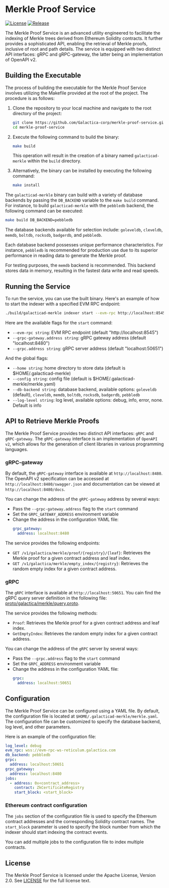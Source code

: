 # Merkle Proof Service

[![License](https://img.shields.io/badge/License-Apache%202.0-blue.svg)](LICENSE)
[![Release](https://img.shields.io/github/v/release/Galactica-corp/merkle-proof-service)](https://github.com/Galactica-corp/merkle-proof-service/releases)

The Merkle Proof Service is an advanced utility engineered to facilitate the indexing of Merkle trees derived from Ethereum Solidity contracts. It further provides a sophisticated API, enabling the retrieval of Merkle proofs, inclusive of root and path details. The service is equipped with two distinct API interfaces: gRPC and gRPC-gateway, the latter being an implementation of OpenAPI v2.


## Building the Executable

The process of building the executable for the Merkle Proof Service involves utilizing the Makefile provided at the root of the project. The procedure is as follows:

1. Clone the repository to your local machine and navigate to the root directory of the project:
    ```bash
    git clone https://github.com/Galactica-corp/merkle-proof-service.git
    cd merkle-proof-service
    ```

2. Execute the following command to build the binary:
    ```bash
    make build
    ```
   This operation will result in the creation of a binary named `galacticad-merkle` within the `build` directory.

3. Alternatively, the binary can be installed by executing the following command:
    ```bash
    make install
    ```

The `galacticad-merkle` binary can build with a variety of database backends by passing the `DB_BACKEND` variable to the `make build` command. For instance, to build `galacticad-merkle` with the `pebbledb` backend, the following command can be executed:

```bash
make build DB_BACKEND=pebbledb
```

The database backends available for selection include: `goleveldb`, `cleveldb`, `memdb`, `boltdb`, `rocksdb`, `badgerdb`, and `pebbledb`.

Each database backend possesses unique performance characteristics. For instance, `pebbledb` is recommended for production use due to its superior performance in reading data to generate the Merkle proof.

For testing purposes, the `memdb` backend is recommended. This backend stores data in memory, resulting in the fastest data write and read speeds.

## Running the Service

To run the service, you can use the built binary. Here's an example of how to start the indexer with a specified EVM RPC endpoint:

```bash
./build/galacticad-merkle indexer start --evm-rpc http://localhost:8545
```

Here are the available flags for the `start` command:

- `--evm-rpc string`: EVM RPC endpoint (default "http://localhost:8545")
- `--grpc-gateway.address string`: gRPC gateway address (default "localhost:8480")
- `--grpc.address string`: gRPC server address (default "localhost:50651")

And the global flags:

- `--home string`: home directory to store data (default is $HOME/.galacticad-merkle)
- `--config string`: config file (default is $HOME/.galacticad-merkle/merkle.yaml)
- `--db-backend string`: database backend, available options: `goleveldb` (default), `cleveldb`, `memdb`, `boltdb`, `rocksdb`, `badgerdb`, `pebbledb`
- `--log-level string`: log level, available options: debug, info, error, none. Default is info


## API to Retrieve Merkle Proofs

The Merkle Proof Service provides two distinct API interfaces: `gRPC` and `gRPC-gateway`. The `gRPC-gateway` interface is an implementation of `OpenAPI v2`, which allows for the generation of client libraries in various programming languages.

### gRPC-gateway

By default, the `gRPC-gateway` interface is available at `http://localhost:8480`. The OpenAPI v2 specification can be accessed at `http://localhost:8480/swagger.json` and documentation can be viewed at `http://localhost:8480/docs`.

You can change the address of the `gRPC-gateway` address by several ways:

- Pass the `--grpc-gateway.address` flag to the `start` command
- Set the `GRPC_GATEWAY_ADDRESS` environment variable
- Change the address in the configuration YAML file:
   ```yaml
   grpc_gateway:
     address: localhost:8480
   ```

The service provides the following endpoints:

- `GET /v1/galactica/merkle/proof/{registry}/{leaf}`: Retrieves the Merkle proof for a given contract address and leaf index.
- `GET /v1/galactica/merkle/empty_index/{registry}`: Retrieves the random empty index for a given contract address.

### gRPC

The `gRPC` interface is available at `http://localhost:50651`. You cain find the gRPC query server definition in the following file: [proto/galactica/merkle/query.proto](proto/galactica/merkle/query.proto).

The service provides the following methods:

- `Proof`: Retrieves the Merkle proof for a given contract address and leaf index. 
- `GetEmptyIndex`: Retrieves the random empty index for a given contract address.

You can change the address of the `gRPC` server by several ways:

- Pass the `--grpc.address` flag to the `start` command
- Set the `GRPC_ADDRESS` environment variable
- Change the address in the configuration YAML file:
   ```yaml
   grpc:
     address: localhost:50651
   ```

## Configuration

The Merkle Proof Service can be configured using a YAML file. By default, the configuration file is located at `$HOME/.galacticad-merkle/merkle.yaml`. The configuration file can be customized to specify the database backend, log level, and other parameters.

Here is an example of the configuration file:

```yaml
log_level: debug
evm_rpc: wss://evm-rpc-ws-reticulum.galactica.com
db_backend: pebbledb
grpc:
  address: localhost:50651
grpc_gateway:
  address: localhost:8480
jobs:
  - address: 0x<contract_address>
    contract: ZkCertificateRegistry
    start_block: <start_block>
```

### Ethereum contract configuration

The `jobs` section of the configuration file is used to specify the Ethereum contract addresses and the corresponding Solidity contract names. The `start_block` parameter is used to specify the block number from which the indexer should start indexing the contract events. 

You can add multiple jobs to the configuration file to index multiple contracts. 

## License

The Merkle Proof Service is licensed under the Apache License, Version 2.0. See [LICENSE](LICENSE) for the full license text.
